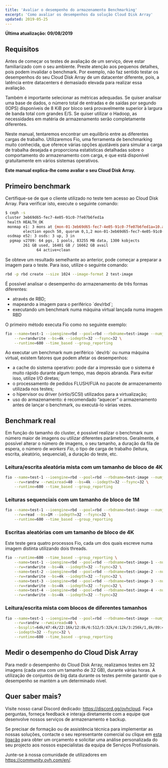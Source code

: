 ```yaml
---
title: 'Avaliar o desempenho do armazenamento Benchmarking'
excerpt: 'Como avaliar os desempenhos da solução Cloud Disk Array'
updated: 2019-05-25
---
```


**Última atualização: 09/08/2019**

## Requisitos
Antes de começar os testes de avaliação de um serviço, deve estar familiarizado com o seu ambiente. Preste atenção aos pequenos detalhes, pois podem invalidar o benchmark. Por exemplo, não faz sentido testar os desempenhos do seu Cloud Disk Array de um datacenter diferente, pois, a latência entre datacenters é demasiado elevada para realizar essa avaliação.

Também é importante selecionar as métricas adequadas. Se quiser analisar uma base de dados, o número total de entradas e de saídas por segundo (IOPS) disponíveis de 8 KiB por bloco será provavelmente superior à largura de banda total com grandes E/S. Se quiser utilizar o Hadoop, as necessidades em matéria de armazenamento serão completamente diferentes.

Neste manual, tentaremos encontrar um equilíbrio entre as diferentes cargas de trabalho. Utilizaremos Fio, uma ferramenta de benchmarking muito conhecida, que oferece várias opções ajustáveis para simular a carga de trabalha desejada e proporciona estatísticas detalhadas sobre o comportamento do armazenamento com carga, e que está disponível gratuitamente em vários sistemas operativos.

**Este manual explica-lhe como avaliar o seu Cloud Disk Array.**

## Primeiro benchmark
Certifique-se de que o cliente utilizado no teste tem acesso ao Cloud Disk Array. Para verificar isto, execute o seguinte comando:


```bash
$ ceph -s
cluster 3eb69d65-fec7-4e05-91c0-7fe07b6fed1a
 health HEALTH_OK
 monmap e1: 3 mons at {mon-01-3eb69d65-fec7-4e05-91c0-7fe07b6fed1a=10.a.b.x:6789/0,mon-02-3eb69d65-fec7-4e05-91c0-7fe07b6fed1a=10..a.b.y:6789/0,mon-03-3eb69d65-fec7-4e05-91c0-7fe07b6fed1a=10.a.b.z:6789/0}
        election epoch 50, quorum 0,1,2 mon-01-3eb69d65-fec7-4e05-91c0-7fe07b6fed1a,mon-02-3eb69d65-fec7-4e05-91c0-7fe07b6fed1a,mon-03-3eb69d65-fec7-4e05-91c0-7fe07b6fed1a
 osdmap e52: 3 osds: 3 up, 3 in
  pgmap v2709: 64 pgs, 1 pools, 83255 MB data, 1300 kobjects
        261 GB used, 16401 GB / 16662 GB avail
              64 active+clean
```

Se obteve um resultado semelhante ao anterior, pode começar a preparar a imagem para o teste. Para isso, utilize o seguinte comando:


```bash
rbd -p rbd create --size 1024 --image-format 2 test-image
```

É possível analisar o desempenho do armazenamento de três formas diferentes:

- através de RBD;
- mapeando a imagem para o periférico \`dev/rbd\`;
- executando um benchmark numa máquina virtual lançada numa imagem RBD

O primeiro método executa Fio como no seguinte exemplo:


```bash
fio --name=test-1 --ioengine=rbd --pool=rbd --rbdname=test-image --numjobs=1 \
    --rw=randwrite --bs=4k --iodepth=32 --fsync=32 \
    --runtime=600 --time_based --group_reporting
```

Ao executar um benchmark num periférico \`dev/rb\` ou numa máquina virtual, existem fatores que podem afetar os desempenhos:

- a cache do sistema operativo: pode dar a impressão que o sistema é muito rápido durante algum tempo, mas depois abranda. Para evitar isso, utilize I/O diretas;
- o processamento de pedidos FLUSH/FUA no pacote de armazenamento utilizada nos testes;
- o hipervisor ou driver (virtio/SCSI) utilizados para a virtualização;
- uso do armazenamento: é recomendado “aquecer” o armazenamento antes de lançar o benchmark, ou executá-lo várias vezes.


## Benchmark real
Em função do tamanho do cluster, é possível realizar o benchmark num número maior de imagens ou utilizar diferentes parâmetros. Geralmente, é possível alterar o número de imagens, o seu tamanho, a duração da fila de espera, o número de <i>workers Fio</i>, o tipo de carga de trabalho (leitura, escrita, aleatório, sequencial), a duração do teste, etc.


### Leitura/escrita aleatória mista com um tamanho de bloco de 4K

```bash
fio --name=test-1 --ioengine=rbd --pool=rbd --rbdname=test-image --numjobs=1 \
    --rw=randrw --rwmixread=40 --bs=4k --iodepth=32 --fsync=32 \
    --runtime=600 --time_based --group_reporting
```


### Leituras sequenciais com um tamanho de bloco de 1M

```bash
fio --name=test-1 --ioengine=rbd --pool=rbd --rbdname=test-image --numjobs=1 \
    --rw=read --bs=1M --iodepth=32 --fsync=32 \
    --runtime=600 --time_based --group_reporting
```


### Escritas aleatórias com um tamanho de bloco de 4K
Este teste gera quatro processos Fio, cada um dos quais escreve numa imagem distinta utilizando dois threads.


```bash
fio --runtime=600 --time_based --group_reporting \
    --name=test-1 --ioengine=rbd --pool=rbd --rbdname=test-image-1 --numjobs=2 \
    --rw=randwrite --bs=4k --iodepth=32 --fsync=32 \
    --name=test-2 --ioengine=rbd --pool=rbd --rbdname=test-image-2 --numjobs=2 \
    --rw=randwrite --bs=4k --iodepth=32 --fsync=32 \
    --name=test-3 --ioengine=rbd --pool=rbd --rbdname=test-image-3 --numjobs=2 \
    --rw=randwrite --bs=4k --iodepth=32 --fsync=32 \
    --name=test-4 --ioengine=rbd --pool=rbd --rbdname=test-image-4 --numjobs=2 \
    --rw=randwrite --bs=4k --iodepth=32 --fsync=32
```


### Leitura/escrita mista com blocos de diferentes tamanhos

```bash
fio --name=test-1 --ioengine=rbd --pool=rbd --rbdname=test-image --numjobs=1 \
    --rw=randrw --rwmixread=40 \
    --bssplit=64k/47:4k/22:16k/12:8k/6:512/5:32k/4:12k/3:256k/1,8k/89:4k/11 \
    --iodepth=32 --fsync=32 \
    --runtime=600 --time_based --group_reporting
```


## Medir o desempenho do Cloud Disk Array
Para medir o desempenho do Cloud Disk Array, realizamos testes em 32 imagens (cada uma com um tamanho de 32 GB), durante várias horas. A utilização de conjuntos de big data durante os testes permite garantir que o desempenho se mantém a um determinado nível.

## Quer saber mais?

Visite nosso canal Discord dedicado: <https://discord.gg/ovhcloud>. Faça perguntas, forneça feedback e interaja diretamente com a equipe que desenvolve nossos serviços de armazenamento e backup.

Se precisar de formação ou de assistência técnica para implementar as nossas soluções, contacte o seu representante comercial ou clique em [esta ligação](https://www.ovhcloud.com/pt/professional-services/) para obter um orçamento e solicitar uma análise personalizada do seu projecto aos nossos especialistas da equipa de Serviços Profissionais.

Junte-se à nossa comunidade de utilizadores em <https://community.ovh.com/en/>.
